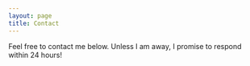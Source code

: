 ```yaml
---
layout: page
title: Contact
---
```


Feel free to contact me below. Unless I am away, I promise to respond within 24 hours!
